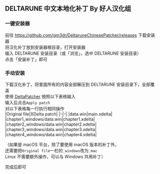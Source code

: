 ## DELTARUNE 中文本地化补丁 By 好人汉化组
### 一键安装器
前往 https://github.com/gm3dr/DeltaruneChinesePatcher/releases 下载安装器<br>
将汉化补丁放到安装器根目录，打开安装器<br>
输入 DELTARUNE 安装目录（或「浏览」，选中 DELTARUNE 安装目录）<br>
点击「安装补丁」即可
### 手动安装
下载汉化补丁，将里面所有的内容全部解压到 DELTARUNE 安装目录下，全部覆盖<br>
使用 [DeltaPatcher](https://github.com/marco-calautti/DeltaPatcher) 按照以下表格输入<br>
输入后点击`Apply patch`<br>
对以下表格每一行执行相同操作<br>
|Original file|XDelta patch|
|-|-|
|data.win|main.xdelta|
|chapter1_windows/data.win|chapter1.xdelta|
|chapter2_windows/data.win|chapter2.xdelta|
|chapter3_windows/data.win|chapter3.xdelta|
|chapter4_windows/data.win|chapter4.xdelta|

（如果是 macOS 平台，除了要使用 macOS 版本的补丁外，<br>
还需要把`Original file`一栏的`_windows`改为`_mac`<br>
Linux 不需要额外操作，可以与 Windows 共用补丁）

完成后即可